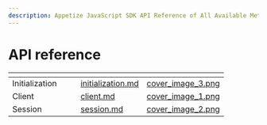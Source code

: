 ```yaml
---
description: Appetize JavaScript SDK API Reference of All Available Methods and Properties
---
```


# API reference

<table data-view="cards"><thead><tr><th></th><th data-hidden></th><th data-hidden></th><th data-hidden data-card-target data-type="content-ref"></th><th data-hidden data-card-cover data-type="files"></th></tr></thead><tbody><tr><td>Initialization</td><td></td><td></td><td><a href="initialization.md">initialization.md</a></td><td><a href="../../.gitbook/assets/cover_image_3.png">cover_image_3.png</a></td></tr><tr><td>Client</td><td></td><td></td><td><a href="client.md">client.md</a></td><td><a href="../../.gitbook/assets/cover_image_1.png">cover_image_1.png</a></td></tr><tr><td>Session</td><td></td><td></td><td><a href="session.md">session.md</a></td><td><a href="../../.gitbook/assets/cover_image_2.png">cover_image_2.png</a></td></tr></tbody></table>
